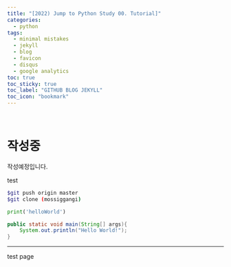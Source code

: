 ```yaml
---
title: "[2022) Jump to Python Study 00. Tutorial]"
categories:
  - python
tags:
  - minimal mistakes
  - jekyll
  - blog
  - favicon
  - disqus
  - google analytics
toc: true
toc_sticky: true
toc_label: "GITHUB BLOG JEKYLL"
toc_icon: "bookmark"
---
```


<br>

# 작성중

작성예정입니다.  

test  

```bash
$git push origin master
$git clone (mossiggangi)
```

```python
print('helloWorld')
```

```java
public static void main(String[] args){
    System.out.println("Hello World!");
}
```

___

test page
